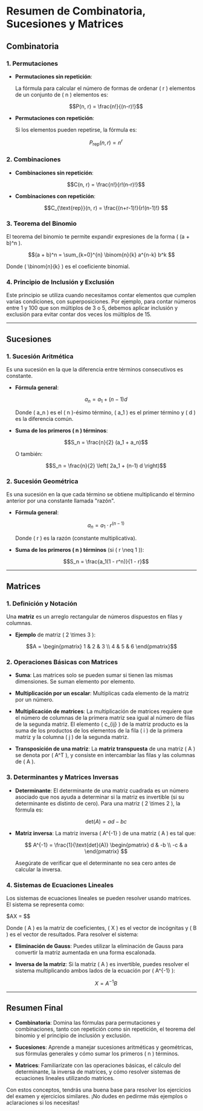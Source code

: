 # Resumen de Combinatoria, Sucesiones y Matrices

## Combinatoria

### 1. Permutaciones

- **Permutaciones sin repetición**:
  
  La fórmula para calcular el número de formas de ordenar \( r \) elementos de un conjunto de \( n \) elementos es:

  $$P(n, r) = \frac{n!}{(n-r)!}$$

- **Permutaciones con repetición**:
  
  Si los elementos pueden repetirse, la fórmula es:

  $$P_{\text{rep}}(n, r) = n^r$$

### 2. Combinaciones

- **Combinaciones sin repetición**:

  $$C(n, r) = \frac{n!}{r!(n-r)!}$$

- **Combinaciones con repetición**:

  $$C_{\text{rep}}(n, r) = \frac{(n+r-1)!}{r!(n-1)!} $$

### 3. Teorema del Binomio

El teorema del binomio te permite expandir expresiones de la forma \( (a + b)^n \).

$$(a + b)^n = \sum_{k=0}^{n} \binom{n}{k} a^{n-k} b^k $$

Donde \( \binom{n}{k} \) es el coeficiente binomial.

### 4. Principio de Inclusión y Exclusión

Este principio se utiliza cuando necesitamos contar elementos que cumplen varias condiciones, con superposiciones. Por ejemplo, para contar números entre 1 y 100 que son múltiplos de 3 o 5, debemos aplicar inclusión y exclusión para evitar contar dos veces los múltiplos de 15.

---

## Sucesiones

### 1. Sucesión Aritmética

Es una sucesión en la que la diferencia entre términos consecutivos es constante.

- **Fórmula general**:

  $$a_n = a_1 + (n-1) d$$

  Donde \( a_n \) es el \( n \)-ésimo término, \( a_1 \) es el primer término y \( d \) es la diferencia común.

- **Suma de los primeros \( n \) términos**:

  $$S_n = \frac{n}{2} (a_1 + a_n)$$

  O también:

  $$S_n = \frac{n}{2} \left( 2a_1 + (n-1) d \right)$$

### 2. Sucesión Geométrica

Es una sucesión en la que cada término se obtiene multiplicando el término anterior por una constante llamada "razón".

- **Fórmula general**:

  $$a_n = a_1 \cdot r^{(n-1)}$$

  Donde \( r \) es la razón (constante multiplicativa).

- **Suma de los primeros \( n \) términos** (si \( r \neq 1 \)):

  $$S_n = \frac{a_1(1 - r^n)}{1 - r}$$

---

## Matrices

### 1. Definición y Notación

Una **matriz** es un arreglo rectangular de números dispuestos en filas y columnas.

- **Ejemplo** de matriz \( 2 \times 3 \):

$$A = \begin{pmatrix} 1 & 2 & 3 \\
4 & 5 & 6 \end{pmatrix}$$

### 2. Operaciones Básicas con Matrices

- **Suma**: Las matrices solo se pueden sumar si tienen las mismas dimensiones. Se suman elemento por elemento.

- **Multiplicación por un escalar**: Multiplicas cada elemento de la matriz por un número.

- **Multiplicación de matrices**: La multiplicación de matrices requiere que el número de columnas de la primera matriz sea igual al número de filas de la segunda matriz. El elemento \( c_{ij} \) de la matriz producto es la suma de los productos de los elementos de la fila \( i \) de la primera matriz y la columna \( j \) de la segunda matriz.

- **Transposición de una matriz**: La **matriz transpuesta** de una matriz \( A \) se denota por \( A^T \), y consiste en intercambiar las filas y las columnas de \( A \).

### 3. Determinantes y Matrices Inversas

- **Determinante**: El determinante de una matriz cuadrada es un número asociado que nos ayuda a determinar si la matriz es invertible (si su determinante es distinto de cero). Para una matriz \( 2 \times 2 \), la fórmula es:

  $$\text{det}(A) = ad - bc$$

- **Matriz inversa**: La matriz inversa \( A^{-1} \) de una matriz \( A \) es tal que:


  $$  A^{-1} = \frac{1}{\text{det}(A)} \begin{pmatrix}  d & -b \\ -c & a \end{pmatrix} $$



  Asegúrate de verificar que el determinante no sea cero antes de calcular la inversa.

### 4. Sistemas de Ecuaciones Lineales

Los sistemas de ecuaciones lineales se pueden resolver usando matrices. El sistema se representa como:

$AX = $$

Donde \( A \) es la matriz de coeficientes, \( X \) es el vector de incógnitas y \( B \) es el vector de resultados. Para resolver el sistema:

- **Eliminación de Gauss**: Puedes utilizar la eliminación de Gauss para convertir la matriz aumentada en una forma escalonada.

- **Inversa de la matriz**: Si la matriz \( A \) es invertible, puedes resolver el sistema multiplicando ambos lados de la ecuación por \( A^{-1} \):

  $$X = A^{-1} B$$

---

## Resumen Final

- **Combinatoria**: Domina las fórmulas para permutaciones y combinaciones, tanto con repetición como sin repetición, el teorema del binomio y el principio de inclusión y exclusión.
  
- **Sucesiones**: Aprende a manejar sucesiones aritméticas y geométricas, sus fórmulas generales y cómo sumar los primeros \( n \) términos.

- **Matrices**: Familiarízate con las operaciones básicas, el cálculo del determinante, la inversa de matrices, y cómo resolver sistemas de ecuaciones lineales utilizando matrices.

Con estos conceptos, tendrás una buena base para resolver los ejercicios del examen y ejercicios similares. ¡No dudes en pedirme más ejemplos o aclaraciones si los necesitas!
